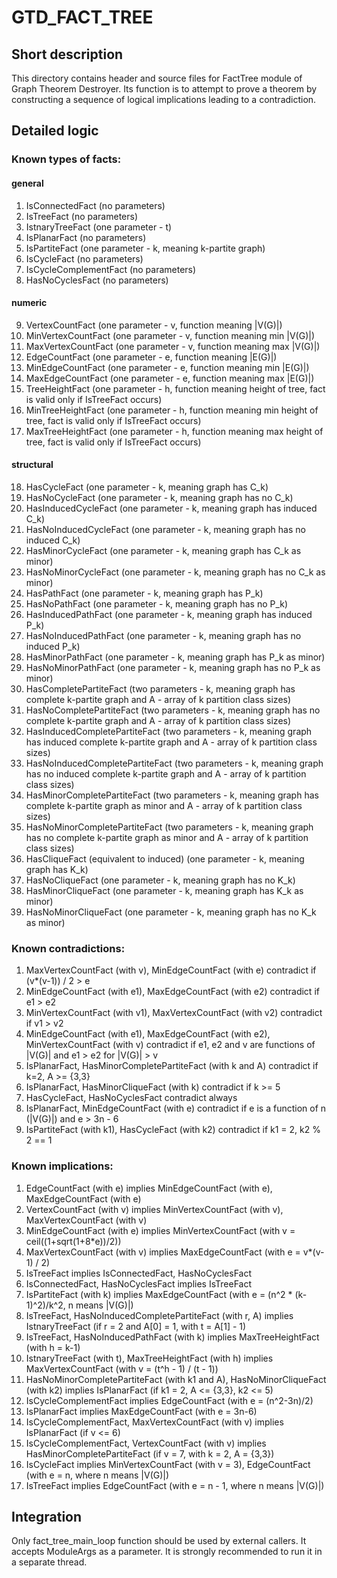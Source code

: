 # GTD_FACT_TREE
## Short description 
This directory contains header and source files for FactTree module of Graph Theorem Destroyer. Its function is to attempt to prove a theorem by constructing a sequence of logical implications leading to a contradiction.
## Detailed logic
### Known types of facts:
#### general
1) IsConnectedFact (no parameters)
2) IsTreeFact (no parameters)
3) IstnaryTreeFact (one parameter - t)
4) IsPlanarFact (no parameters)
5) IsPartiteFact (one parameter - k, meaning k-partite graph)
6) IsCycleFact (no parameters)
7) IsCycleComplementFact (no parameters)
8) HasNoCyclesFact (no parameters)
#### numeric
9) VertexCountFact (one parameter - v, function meaning |V(G)|)
10) MinVertexCountFact (one parameter - v, function meaning min |V(G)|)
11) MaxVertexCountFact (one parameter - v, function meaning max |V(G)|)
12) EdgeCountFact (one parameter - e, function meaning |E(G)|)
13) MinEdgeCountFact (one parameter - e, function meaning min |E(G)|)
14) MaxEdgeCountFact (one parameter - e, function meaning max |E(G)|)
15) TreeHeightFact (one parameter - h, function meaning height of tree, fact is valid only if IsTreeFact occurs)
16) MinTreeHeightFact (one parameter - h, function meaning min height of tree, fact is valid only if IsTreeFact occurs)
17) MaxTreeHeightFact (one parameter - h, function meaning max height of tree, fact is valid only if IsTreeFact occurs)
#### structural
18) HasCycleFact (one parameter - k, meaning graph has C_k) 
19) HasNoCycleFact (one parameter - k, meaning graph has no C_k)
20) HasInducedCycleFact (one parameter - k, meaning graph has induced C_k)
21) HasNoInducedCycleFact (one parameter - k, meaning graph has no induced C_k)
22) HasMinorCycleFact (one parameter - k, meaning graph has C_k as minor)
23) HasNoMinorCycleFact (one parameter - k, meaning graph has no C_k as minor)
24) HasPathFact (one parameter - k, meaning graph has P_k) 
25) HasNoPathFact (one parameter - k, meaning graph has no P_k)
26) HasInducedPathFact (one parameter - k, meaning graph has induced P_k)
27) HasNoInducedPathFact (one parameter - k, meaning graph has no induced P_k)
28) HasMinorPathFact (one parameter - k, meaning graph has P_k as minor)
29) HasNoMinorPathFact (one parameter - k, meaning graph has no P_k as minor)
30) HasCompletePartiteFact (two parameters - k, meaning graph has complete k-partite graph and A - array of k partition class sizes)
31) HasNoCompletePartiteFact (two parameters - k, meaning graph has no complete k-partite graph and A - array of k partition class sizes)
32) HasInducedCompletePartiteFact (two parameters - k, meaning graph has induced complete k-partite graph and A - array of k partition class sizes)
33) HasNoInducedCompletePartiteFact (two parameters - k, meaning graph has no induced complete k-partite graph and A - array of k partition class sizes)
34) HasMinorCompletePartiteFact (two parameters - k, meaning graph has complete k-partite graph as minor and A - array of k partition class sizes)
35) HasNoMinorCompletePartiteFact (two parameters - k, meaning graph has no complete k-partite graph as minor and A - array of k partition class sizes)
36) HasCliqueFact (equivalent to induced) (one parameter - k, meaning graph has K_k)
37) HasNoCliqueFact (one parameter - k, meaning graph has no K_k)
38) HasMinorCliqueFact (one parameter - k, meaning graph has K_k as minor)
39) HasNoMinorCliqueFact (one parameter - k, meaning graph has no K_k as minor)

### Known contradictions:
1) MaxVertexCountFact (with v), MinEdgeCountFact (with e) contradict if (v*(v-1)) / 2 > e
2) MinEdgeCountFact (with e1), MaxEdgeCountFact (with e2) contradict if e1 > e2
3) MinVertexCountFact (with v1), MaxVertexCountFact (with v2) contradict if v1 > v2
4) MinEdgeCountFact (with e1), MaxEdgeCountFact (with e2), MinVertexCountFact (with v) contradict if e1, e2 and v are functions of |V(G)| and e1 > e2 for |V(G)| > v
5) IsPlanarFact, HasMinorCompletePartiteFact (with k and A) contradict if k=2, A >= {3,3}
6) IsPlanarFact, HasMinorCliqueFact (with k) contradict if k >= 5
7) HasCycleFact, HasNoCyclesFact contradict always
8) IsPlanarFact, MinEdgeCountFact (with e) contradict if e is a function of n (|V(G)|) and e > 3n - 6
9) IsPartiteFact (with k1), HasCycleFact (with k2) contradict if k1 = 2, k2 % 2 == 1

### Known implications:
1) EdgeCountFact (with e) implies MinEdgeCountFact (with e), MaxEdgeCountFact (with e)
2) VertexCountFact (with v) implies MinVertexCountFact (with v), MaxVertexCountFact (with v)
3) MinEdgeCountFact (with e) implies MinVertexCountFact (with v = ceil((1+sqrt(1+8*e))/2)) 
4) MaxVertexCountFact (with v) implies MaxEdgeCountFact (with e = v*(v-1) / 2)
5) IsTreeFact implies IsConnectedFact, HasNoCyclesFact
6) IsConnectedFact, HasNoCyclesFact implies IsTreeFact
7) IsPartiteFact (with k) implies MaxEdgeCountFact (with e = (n^2 * (k-1)^2)/k^2, n means |V(G)|)
8) IsTreeFact, HasNoInducedCompletePartiteFact (with r, A) implies IstnaryTreeFact (if r = 2 and A[0] = 1, with t = A[1] - 1)
9) IsTreeFact, HasNoInducedPathFact (with k) implies MaxTreeHeightFact (with h = k-1)
10) IstnaryTreeFact (with t), MaxTreeHeightFact (with h) implies MaxVertexCountFact (with v = (t^h - 1) / (t - 1))
11) HasNoMinorCompletePartiteFact (with k1 and A), HasNoMinorCliqueFact (with k2) implies IsPlanarFact (if k1 = 2, A <= {3,3}, k2 <= 5)
12) IsCycleComplementFact implies EdgeCountFact (with e = (n^2-3n)/2)
13) IsPlanarFact implies MaxEdgeCountFact (with e = 3n-6)
14) IsCycleComplementFact, MaxVertexCountFact (with v) implies IsPlanarFact (if v <= 6)
15) IsCycleComplementFact, VertexCountFact (with v) implies HasMinorCompletePartiteFact (if v = 7, with k = 2, A = {3,3})
16) IsCycleFact implies MinVertexCountFact (with v = 3), EdgeCountFact (with e = n, where n means |V(G)|)
17) IsTreeFact implies EdgeCountFact (with e = n - 1, where n means |V(G)|)
## Integration
Only fact_tree_main_loop function should be used by external callers. It accepts ModuleArgs as a parameter. It is strongly recommended to run it in a separate thread.

